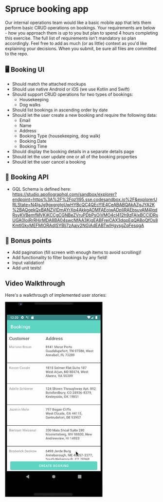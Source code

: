 # Spruce booking app

Our internal operations team would like a basic mobile app that lets them perform basic CRUD operations on bookings. Your requirements are below - how you approach them is up to you but plan to spend 4 hours completing this exercise. The full list of requirements isn't mandatory so plan accordingly. Feel free to add as much (or as little) context as you'd like explaining your decisions. When you submit, be sure all files are committed to the repo.

## 🖥 Booking UI
* Should match the attached mockups
* Should use native Android or iOS (we use Kotlin and Swift)
* Should support CRUD operations for two types of bookings:
    * Housekeeping
    * Dog walks
* Should list bookings in ascending order by date
* Should let the user create a new booking and require the following data:
    * Email
    * Name
    * Address
    * Booking Type (housekeeping, dog walk)
    * Booking Date
    * Booking Time
* Should display the booking details in a separate details page
* Should let the user update one or all of the booking properties
* Should let the user cancel a booking

## 🧰 Booking API
* GQL Schema is defined here: https://studio.apollographql.com/sandbox/explorer?endpoint=https%3A%2F%2Fqz1l95.sse.codesandbox.io%2F&explorerURLState=N4IgJg9gxgrgtgUwHYBcQC4QEcYIE4CeABABQAkAZgJYA2K%2BAQgekQxBANZVIDmAYrXp4AkkgAOMFAEoiwADpIiRAEbsuvAM4lqdRsyKVBemfMVKiKCCgCGNBeZVruPDbPsOiVMO4cI412h9zFAIxBCClDRsUGA0IoiRrRHjrMDA8BA04swcNfAA3KigEABFreiCAX3dqpEqQABoQfOs8KmtlGkyMEFMlORAdISYBlj7zAajy2NGiAdEABTwIHgysgZqFesqgA

## 💯 Bonus points
* Add pagination (fill screen with enough items to avoid scrolling)!
* Add functionality to filter bookings by any field!
* Input validation!
* Add unit tests!

## Video Walkthrough

Here's a walkthrough of implemented user stories:

<img src='walkthrough1.gif' title='Video Walkthrough' width='320' alt='Video Walkthrough' />
